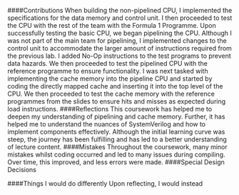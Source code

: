 ####Contributions
When building the non-pipelined CPU, I implemented the specifications for the data memory and control unit. I then proceeded to test the CPU with the rest of the team with the Formula 1 Programme. Upon successfully testing the basic CPU, we began pipelining the CPU. Although I was not part of the main team for pipelining, I implemented changes to the control unit to accommodate the larger amount of instructions required from the previous lab. I added No-Op instructions to the test programs to prevent data hazards. We then proceeded to test the pipelined CPU with the reference programme to ensure functionality. I was next tasked with implementing the cache memory into the pipeline CPU and started by coding the directly mapped cache and inserting it into the top level of the CPU. We then proceeded to test the cache memory with the reference programmes from the slides to ensure hits and misses as expected during load instructions.
####Reflections
This coursework has helped me to deepen my understanding of pipelining and cache memory. Further, it has helped me to understand the nuances of SystemVerilog and how to implement components effectively. Although the initial learning curve was steep, the journey has been fulfilling and has led to a better understanding of lecture content.
####Mistakes
Throughout the coursework, many minor mistakes whilst coding occurred and led to many issues during compiling. Over time, this improved, and less errors were made.
####Special Design Decisions

####Things I would do differently
Upon reflecting, I would instead
